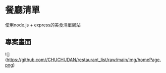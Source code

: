 餐廳清單
====
使用node.js + express的美食清單網站

專案畫面
---
![]
(https://github.com//CHUCHUDAN/restaurant_list/raw/main/img/homePage.png)
